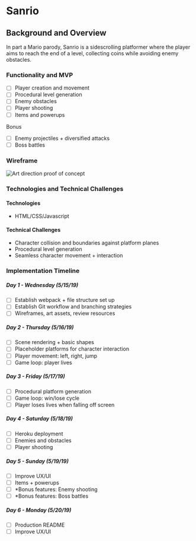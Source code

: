 # Sanrio  

## Background and Overview

In part a Mario parody, Sanrio is a sidescrolling platformer where the player aims to reach the end of a level, collecting coins while avoiding enemy obstacles.


### Functionality and MVP
- [ ] Player creation and movement
- [ ] Procedural level generation
- [ ] Enemy obstacles 
- [ ] Player shooting 
- [ ] Items and powerups

Bonus
- [ ] Enemy projectiles + diversified attacks
- [ ] Boss battles

### Wireframe
<img alt="Art direction proof of concept" src="https://1.bp.blogspot.com/-tDJhqHsDtIc/W5YGHYuJMdI/AAAAAAAAA5Q/Uy7udY6rXlkpJcSxv38JNbfjh4_14OhHwCLcBGAs/s1600/sr_rush.gif">

### Technologies and Technical Challenges
#### Technologies
- HTML/CSS/Javascript

#### Technical Challenges
- Character collision and boundaries against platform planes
- Procedural level generation
- Seamless character movement + interaction


### Implementation Timeline
##### Day 1 - Wednesday (5/15/19)
- [ ] Establish webpack + file structure set up
- [ ] Establish Git workflow and branching strategies
- [ ] Wireframes, art assets, review resources

##### Day 2 - Thursday (5/16/19)
- [ ] Scene rendering + basic shapes
- [ ] Placeholder platforms for character interaction
- [ ] Player movement: left, right, jump
- [ ] Game loop: player lives 

##### Day 3 - Friday (5/17/19)
- [ ] Procedural platform generation 
- [ ] Game loop: win/lose cycle
- [ ] Player loses lives when falling off screen

##### Day 4 - Saturday (5/18/19)
- [ ] Heroku deployment
- [ ] Enemies and obstacles
- [ ] Player shooting

##### Day 5 - Sunday (5/19/19)
- [ ] Improve UX/UI
- [ ] Items + powerups
- [ ] *Bonus features: Enemy shooting
- [ ] *Bonus features: Boss battles

##### Day 6 - Monday (5/20/19)
- [ ] Production README
- [ ] Improve UX/UI
